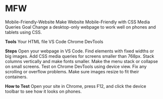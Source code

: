 # MFW
Mobile-Friendly-Website
Make Website Mobile-Friendly with CSS Media Queries
Goal
Change a desktop-only webpage to work well on phones and tablets using CSS.

**Tools**
Your HTML file
VS Code
Chrome DevTools

**Steps**
Open your webpage in VS Code.
Find elements with fixed widths or big images.
Add CSS media queries for screens smaller than 768px.
Stack columns vertically and make fonts smaller.
Make the menu stack or collapse on small screens.
Test on Chrome DevTools using device view.
Fix any scrolling or overflow problems.
Make sure images resize to fit their containers.

**How to Test**
Open your site in Chrome, press F12, and click the device toolbar to see how it looks on phones.
